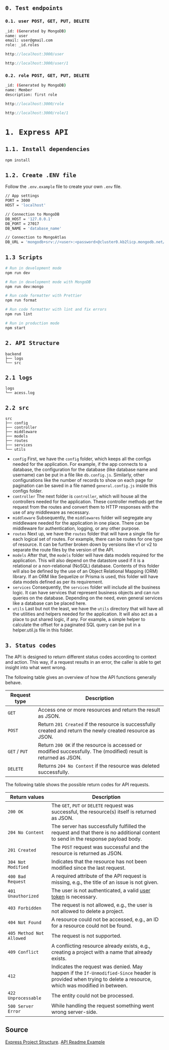## `0. Test endpoints`

### `0.1. user POST, GET, PUT, DELETE`

```bash
_id: (Generated by MongoDB)
name: user
email: user@gmail.com
role: _id.roles
```

```javascript
http://localhost:3000/user
```

```javascript
http://localhost:3000/user/1
```

### `0.2. role POST, GET, PUT, DELETE`

```bash
_id: (Generated by MongoDB)
name: Member
description: first role
```

```javascript
http://localhost:3000/role
```

```javascript
http://localhost:3000/role/1
```

# `1. Express API`

## `1.1. Install dependencies`

```javascript
npm install
```

## `1.2. Create .ENV file`

Follow the `.env.example` file to create your own `.env` file.

```bash
// App settings
PORT = 3000
HOST = 'localhost'

// Connection to MongoDB
DB_HOST = '127.0.0.1'
DB_PORT = 27017
DB_NAME = 'database_name'

// Connection to MongoAtlas
DB_URL = 'mongodb+srv://<user>:<password>@cluster0.kb2licp.mongodb.net/?retryWrites=true&w=majority'
```

## `1.3 Scripts`

```bash
# Run in development mode
npm run dev

# Run in development mode with MongoDB
npm run dev:mongo

# Run code formatter with Prettier
npm run format

# Run code formatter with lint and fix errors
npm run lint

# Run in production mode
npm start
```

## `2. API Structure`

```
backend
├── logs
└── src
```

## `2.1 logs`

```
logs
└── acess.log
```

## `2.2 src`

```
src
├── config
├── controller
├── middleware
├── models
├── routes
├── services
└── utils
```

-   `config`
    First, we have the `config` folder, which keeps all the configs needed for the application. For example, if the app connects to a database, the configuration for the database (like database name and username) can be put in a file like `db.config.js`. Similarly, other configurations like the number of records to show on each page for pagination can be saved in a file named `general.config.js` inside this configs folder.
    ‎
-   `controller`
    The next folder is `controller`, which will house all the controllers needed for the application. These controller methods get the request from the routes and convert them to HTTP responses with the use of any middleware as necessary.
    ‎
-   `middleware`
    Subsequently, the `middlewares` folder will segregate any middleware needed for the application in one place. There can be middleware for authentication, logging, or any other purpose.
    ‎
-   `routes`
    Next up, we have the `routes` folder that will have a single file for each logical set of routes. For example, there can be routes for one type of resource. It can be further broken down by versions like v1 or v2 to separate the route files by the version of the API.
    ‎
-   `models`
    After that, the `models` folder will have data models required for the application. This will also depend on the datastore used if it is a relational or a non-relational (NoSQL) database. Contents of this folder will also be defined by the use of an Object Relational Mapping (ORM) library. If an ORM like Sequelize or Prisma is used, this folder will have data models defined as per its requirement.
    ‎
-   `services`
    Consequently, the `services` folder will include all the business logic. It can have services that represent business objects and can run queries on the database. Depending on the need, even general services like a database can be placed here.
    ‎
-   `utils`
    Last but not the least, we have the `utils` directory that will have all the utilities and helpers needed for the application. It will also act as a place to put shared logic, if any. For example, a simple helper to calculate the offset for a paginated SQL query can be put in a helper.util.js file in this folder.

## `3. Status codes`

The API is designed to return different status codes according to context and
action. This way, if a request results in an error, the caller is able to get
insight into what went wrong.

The following table gives an overview of how the API functions generally behave.

| Request type  | Description                                                                                                      |
| ------------- | ---------------------------------------------------------------------------------------------------------------- |
| `GET`         | Access one or more resources and return the result as JSON.                                                      |
| `POST`        | Return `201 Created` if the resource is successfully created and return the newly created resource as JSON.      |
| `GET` / `PUT` | Return `200 OK` if the resource is accessed or modified successfully. The (modified) result is returned as JSON. |
| `DELETE`      | Returns `204 No Content` if the resource was deleted successfully.                                               |

The following table shows the possible return codes for API requests.

| Return values            | Description                                                                                                                                                   |
| ------------------------ | ------------------------------------------------------------------------------------------------------------------------------------------------------------- |
| `200 OK`                 | The `GET`, `PUT` or `DELETE` request was successful, the resource(s) itself is returned as JSON.                                                              |
| `204 No Content`         | The server has successfully fulfilled the request and that there is no additional content to send in the response payload body.                               |
| `201 Created`            | The `POST` request was successful and the resource is returned as JSON.                                                                                       |
| `304 Not Modified`       | Indicates that the resource has not been modified since the last request.                                                                                     |
| `400 Bad Request`        | A required attribute of the API request is missing, e.g., the title of an issue is not given.                                                                 |
| `401 Unauthorized`       | The user is not authenticated, a valid [user token](#authentication) is necessary.                                                                            |
| `403 Forbidden`          | The request is not allowed, e.g., the user is not allowed to delete a project.                                                                                |
| `404 Not Found`          | A resource could not be accessed, e.g., an ID for a resource could not be found.                                                                              |
| `405 Method Not Allowed` | The request is not supported.                                                                                                                                 |
| `409 Conflict`           | A conflicting resource already exists, e.g., creating a project with a name that already exists.                                                              |
| `412`                    | Indicates the request was denied. May happen if the `If-Unmodified-Since` header is provided when trying to delete a resource, which was modified in between. |
| `422 Unprocessable`      | The entity could not be processed.                                                                                                                            |
| `500 Server Error`       | While handling the request something went wrong server-side.                                                                                                  |

## Source

[Express Project Structure](https://blog.logrocket.com/organizing-express-js-project-structure-better-productivity/).
[API Readme Example](https://gitlab.com/gitlab-org/gitlab-foss/blob/90184b64bb3412cfd291b45c8997671cdb1ca95a/doc/api/README.md?plain=1)
